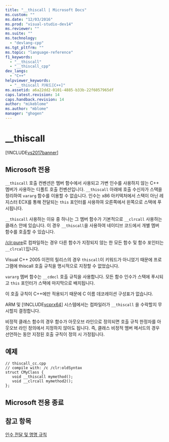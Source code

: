 ```yaml
---
title: "__thiscall | Microsoft Docs"
ms.custom: ""
ms.date: "12/03/2016"
ms.prod: "visual-studio-dev14"
ms.reviewer: ""
ms.suite: ""
ms.technology: 
  - "devlang-cpp"
ms.tgt_pltfrm: ""
ms.topic: "language-reference"
f1_keywords: 
  - "__thiscall"
  - "__thiscall_cpp"
dev_langs: 
  - "C++"
helpviewer_keywords: 
  - "__thiscall 키워드[C++]"
ms.assetid: a6a22dd2-0101-4885-b33b-22f6057965df
caps.latest.revision: 14
caps.handback.revision: 14
author: "mikeblome"
ms.author: "mblome"
manager: "ghogen"
---
```

# __thiscall
[!INCLUDE[vs2017banner](../assembler/inline/includes/vs2017banner.md)]

## Microsoft 전용  
 `__thiscall` 호출 컨벤션은 멤버 함수에서 사용되고 가변 인수를 사용하지 않는 C\+\+ 멤버가 사용하는 디폴트 호출 컨벤션입니다.  `__thiscall` 아래에 호출 수신자가 스택을 정리하여 `vararg` 함수를 이용할 수 없습니다.  인수는 x86 아키텍처에서 스택이 아닌 레지스터 ECX를 통해 전달되는 `this` 포인터를 사용하여 오른쪽에서 왼쪽으로 스택에 푸시됩니다.  
  
 `__thiscall` 사용하는 이유 중 하나는 그 멤버 함수가 기본적으로 `__clrcall` 사용하는 클래스 안에 있습니다.  이 경우 `__thiscall`을 사용하여 네이티브 코드에서 개별 멤버 함수를 호출할 수 있습니다.  
  
 [\/clr:pure](../build/reference/clr-common-language-runtime-compilation.md)로 컴파일하는 경우 다른 함수가 지정되지 않는 한 모든 함수 및 함수 포인터는 `__clrcall`입니다.  
  
 Visual C\+\+ 2005 이전의 릴리스의 경우 `thiscall`이 키워드가 아니었기 때문에 프로그램에 thiscall 호출 규칙을 명시적으로 지정할 수 없었습니다.  
  
 `vararg` 멤버 함수는 `__cdecl` 호출 규칙을 사용합니다.  모든 함수 인수가 스택에 푸시되고 `this` 포인터가 스택에 마지막으로 배치됩니다.  
  
 이 호출 규칙이 C\+\+에만 적용되기 때문에 C 이름 데코레이션 구성표가 없습니다.  
  
 ARM 및 [!INCLUDE[vcprx64](../assembler/inline/includes/vcprx64_md.md)] 시스템에서는 컴파일러가 `__thiscall` 을 수락할지 무시할지 결정합니다.  
  
 비정적 클래스 함수의 경우 함수가 아웃오브 라인으로 정의되면 호출 규칙 한정자를 아웃오브 라인 정의에서 지정하지 않아도 됩니다.  즉, 클래스 비정적 멤버 메서드의 경우 선언하는 동안 지정된 호출 규칙이 정의 시 가정됩니다.  
  
## 예제  
  
```  
// thiscall_cc.cpp  
// compile with: /c /clr:oldSyntax  
struct CMyClass {  
   void __thiscall mymethod();  
   void __clrcall mymethod2();  
};  
```  
  
## Microsoft 전용 종료  
  
## 참고 항목  
 [인수 전달 및 명명 규칙](../cpp/argument-passing-and-naming-conventions.md)